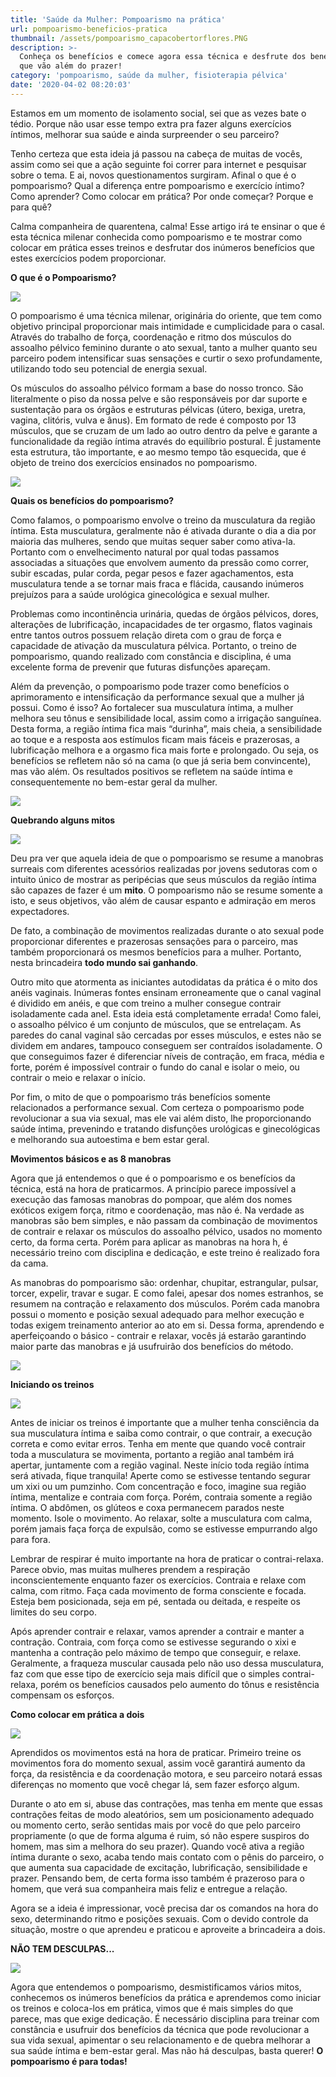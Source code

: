 ```yaml
---
title: 'Saúde da Mulher: Pompoarismo na prática'
url: pompoarismo-beneficios-pratica
thumbnail: /assets/pompoarismo_capacobertorflores.PNG
description: >-
  Conheça os benefícios e comece agora essa técnica e desfrute dos benefícios
  que vão além do prazer!
category: 'pompoarismo, saúde da mulher, fisioterapia pélvica'
date: '2020-04-02 08:20:03'
---
```

Estamos em um momento de isolamento social, sei que as vezes bate o tédio. Porque não usar esse tempo extra pra fazer alguns exercícios íntimos, melhorar sua saúde e ainda surpreender o seu parceiro?

Tenho certeza que esta ideia já passou na cabeça de muitas de vocês, assim como sei que a ação seguinte foi correr para internet e pesquisar sobre o tema. E ai, novos questionamentos surgiram. Afinal o que é o pompoarismo? Qual a diferença entre pompoarismo e exercício íntimo? Como aprender? Como colocar em prática? Por onde começar? Porque e para quê? 

Calma companheira de quarentena, calma! Esse artigo irá te ensinar o que é esta técnica milenar conhecida como pompoarismo e te mostrar como colocar em prática esses treinos e desfrutar dos inúmeros benefícios que estes exercícios podem proporcionar.

**O que é o Pompoarismo?**

![](/assets/pompoarismo_oriente.PNG)

O pompoarismo é uma técnica milenar, originária do oriente, que tem como objetivo principal proporcionar mais intimidade e cumplicidade para o casal. Através do trabalho de força, coordenação e ritmo dos músculos do assoalho pélvico feminino durante o ato sexual, tanto a mulher quanto seu parceiro podem intensificar suas sensações e curtir o sexo profundamente, utilizando todo seu potencial de energia sexual.

Os músculos do assoalho pélvico formam a base do nosso tronco. São literalmente o piso da nossa pelve e são responsáveis por dar suporte e sustentação para os órgãos e estruturas pélvicas (útero, bexiga, uretra, vagina, clitóris, vulva e ânus). Em formato de rede é composto por 13 músculos, que se cruzam de um lado ao outro dentro da pelve e garante a funcionalidade da região íntima através do equilíbrio postural. É justamente esta estrutura, tão importante, e ao mesmo tempo tão esquecida, que é objeto de treino dos exercícios ensinados no pompoarismo.

![](/assets/pompoarismo_assoalhopelviconomes.GIF)

**Quais os benefícios do pompoarismo?**

Como falamos, o pompoarismo envolve o treino da musculatura da região íntima. Esta musculatura, geralmente não é ativada durante o dia a dia por maioria das mulheres, sendo que muitas sequer saber como ativa-la. Portanto com o envelhecimento natural por qual todas passamos associadas a situações que envolvem aumento da pressão como correr, subir escadas, pular corda, pegar pesos e fazer agachamentos, esta musculatura tende a se tornar mais fraca e flácida, causando inúmeros prejuízos para a saúde urológica ginecológica e sexual mulher.

Problemas como incontinência urinária, quedas de órgãos pélvicos, dores, alterações de lubrificação, incapacidades de ter orgasmo, flatos vaginais entre tantos outros possuem relação direta com o grau de força e capacidade de ativação da musculatura pélvica. Portanto, o treino de pompoarismo, quando realizado com constância e disciplina, é uma excelente forma de prevenir que futuras disfunções apareçam. 

Além da prevenção, o pompoarismo pode trazer como benefícios o aprimoramento e intensificação da performance sexual que a mulher já possui. Como é isso? Ao fortalecer sua musculatura íntima, a mulher melhora seu tônus e sensibilidade local, assim como a irrigação sanguínea. Desta forma, a região íntima fica mais “durinha”, mais cheia, a sensibilidade ao toque e a resposta aos estímulos ficam mais fáceis e prazerosas, a lubrificação melhora e a orgasmo fica mais forte e prolongado. Ou seja, os benefícios se refletem não só na cama (o que já seria bem convincente), mas vão além. Os resultados positivos se refletem na saúde íntima e consequentemente no bem-estar geral da mulher.

![](/assets/pompoarismo_mulherfelizcama.PNG)

**Quebrando alguns mitos**

![](/assets/pompoarismo_mulhercomvergonha.PNG)

Deu pra ver que aquela ideia de que o pompoarismo se resume a manobras surreais com diferentes acessórios realizadas por jovens sedutoras com o intuito único de mostrar as peripécias que seus músculos da região íntima são capazes de fazer é um **mito**. O pompoarismo não se resume somente a isto, e seus objetivos, vão além de causar espanto e admiração em meros expectadores.

De fato, a combinação de movimentos realizadas durante o ato sexual pode proporcionar diferentes e prazerosas sensações para o parceiro, mas também proporcionará os mesmos benefícios para a mulher. Portanto, nesta brincadeira **todo mundo sai ganhando**.

Outro mito que atormenta as iniciantes autodidatas da prática é o mito dos anéis vaginais. Inúmeras fontes ensinam erroneamente que o canal vaginal é dividido em anéis, e que com treino a mulher consegue contrair isoladamente cada anel. Esta ideia está completamente errada! Como falei, o assoalho pélvico é um conjunto de músculos, que se entrelaçam. As paredes do canal vaginal são cercadas por esses músculos, e estes não se dividem em andares, tampouco conseguem ser contraídos isoladamente. O que conseguimos fazer é diferenciar níveis de contração, em fraca, média e forte, porém é impossível contrair o fundo do canal e isolar o meio, ou contrair o meio e relaxar o início.

Por fim, o mito de que o pompoarismo trás benefícios somente relacionados a performance sexual. Com certeza o pompoarismo pode revolucionar a sua via sexual, mas ele vai além disto, lhe proporcionando saúde íntima, prevenindo e tratando disfunções urológicas e ginecológicas e melhorando sua autoestima e bem estar geral.

**Movimentos básicos e as 8 manobras**

Agora que já entendemos o que é o pompoarismo e os benefícios da técnica, está na hora de praticarmos. A princípio parece impossível a execução das famosas manobras do pompoar, que além dos nomes exóticos exigem força, ritmo e coordenação, mas não é. Na verdade as manobras são bem simples, e não passam da combinação de movimentos de contrair e relaxar os músculos do assoalho pélvico, usados no momento certo, da forma certa. Porém para aplicar as manobras na hora h, é necessário treino com disciplina e dedicação, e este treino é realizado fora da cama.

As manobras do pompoarismo são: ordenhar, chupitar, estrangular, pulsar, torcer, expelir, travar e sugar. E como falei, apesar dos nomes estranhos, se resumem na contração e relaxamento dos músculos. Porém cada manobra possui o momento e posição sexual adequado para melhor execução e todas exigem treinamento anterior ao ato em si. Dessa forma, aprendendo e aperfeiçoando o básico - contrair e relaxar, vocês já estarão garantindo maior parte das manobras e já usufruirão dos benefícios do método.

![](/assets/pompoarismo_pelvecomcopodeleite.PNG)

**Iniciando os treinos**

![](/assets/pompoarismo_imagemacao.PNG)

Antes de iniciar os treinos é importante que a mulher tenha consciência da sua musculatura íntima e saiba como contrair, o que contrair, a execução correta e como evitar erros. Tenha em mente que quando você contrair toda a musculatura se movimenta, portanto a região anal também irá apertar, juntamente com a região vaginal. Neste início toda região íntima será ativada, fique tranquila! Aperte como se estivesse tentando segurar um xixi ou um pumzinho. Com concentração e foco, imagine sua região íntima, mentalize e contraia com força. Porém, contraia somente a região íntima. O abdômen, os glúteos e coxa permanecem parados neste momento. Isole o movimento. Ao relaxar, solte a musculatura com calma, porém jamais faça força de expulsão, como se estivesse empurrando algo para fora.

Lembrar de respirar é muito importante na hora de praticar o contrai-relaxa. Parece obvio, mas muitas mulheres prendem a respiração inconscientemente enquanto fazer os exercícios. Contraia e relaxe com calma, com ritmo. Faça cada movimento de forma consciente e focada. Esteja bem posicionada, seja em pé, sentada ou deitada, e respeite os limites do seu corpo.

Após aprender contrair e relaxar, vamos aprender a contrair e manter a contração. Contraia, com força como se estivesse segurando o xixi e mantenha a contração pelo máximo de tempo que conseguir, e relaxe. Geralmente, a fraqueza muscular causada pelo não uso dessa musculatura, faz com que esse tipo de exercício seja mais difícil que o simples contrai-relaxa, porém os benefícios causados pelo aumento do tônus e resistência compensam os esforços.

**Como colocar em prática a dois**

![](/assets/pompoarismo_casalcama.PNG)

Aprendidos os movimentos está na hora de praticar. Primeiro treine os movimentos fora do momento sexual, assim você garantirá aumento da força, da resistência e da coordenação motora, e seu parceiro notará essas diferenças no momento que você chegar lá, sem fazer esforço algum.

Durante o ato em si, abuse das contrações, mas tenha em mente que essas contrações feitas de modo aleatórios, sem um posicionamento adequado ou momento certo, serão sentidas mais por você do que pelo parceiro propriamente (o que de forma alguma é ruim, só não espere suspiros do homem, mas sim a melhora do seu prazer). Quando você ativa a região íntima durante o sexo, acaba tendo mais contato com o pênis do parceiro, o que aumenta sua capacidade de excitação, lubrificação, sensibilidade e prazer. Pensando bem, de certa forma isso também é prazeroso para o homem, que verá sua companheira mais feliz e entregue a relação.

Agora se a ideia é impressionar, você precisa dar os comandos na hora do sexo, determinando ritmo e posições sexuais. Com o devido controle da situação, mostre o que aprendeu e praticou e aproveite a brincadeira a dois.

**NÃO TEM DESCULPAS...**

![](/assets/pompoarismo_copodeleite.PNG)

Agora que entendemos o pompoarismo, desmistificamos vários mitos, conhecemos os inúmeros benefícios da prática e aprendemos como iniciar os treinos e coloca-los em prática, vimos que é mais simples do que parece, mas que exige dedicação. É necessário disciplina para treinar com constância e usufruir dos benefícios da técnica que pode revolucionar a sua vida sexual, apimentar o seu relacionamento e de quebra melhorar a sua saúde íntima e bem-estar geral. Mas não há desculpas, basta querer! **O pompoarismo é para todas!**

